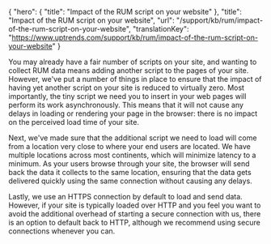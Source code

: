{
  "hero": {
    "title": "Impact of the RUM script on your website"
  },
  "title": "Impact of the RUM script on your website",
  "url": "/support/kb/rum/impact-of-the-rum-script-on-your-website",
  "translationKey": "https://www.uptrends.com/support/kb/rum/impact-of-the-rum-script-on-your-website"
}

You may already have a fair number of scripts on your site, and wanting to collect RUM data means adding another script to the pages of your site. However, we've put a number of things in place to ensure that the impact of having yet another script on your site is reduced to virtually zero. Most importantly, the tiny script we need you to insert in your web pages will perform its work asynchronously. This means that it will not cause any delays in loading or rendering your page in the browser: there is no impact on the perceived load time of your site.

Next, we've made sure that the additional script we need to load will come from a location very close to where your end users are located. We have multiple locations across most continents, which will minimize latency to a minimum. As your users browse through your site, the browser will send back the data it collects to the same location, ensuring that the data gets delivered quickly using the same connection without causing any delays.

Lastly, we use an HTTPS connection by default to load and send data. However, if your site is typically loaded over HTTP and you feel you want to avoid the additional overhead of starting a secure connection with us, there is an option to default back to HTTP, although we recommend using secure connections whenever you can.
